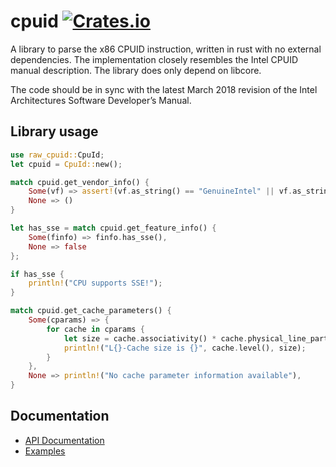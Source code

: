 # cpuid [![Crates.io](https://img.shields.io/crates/v/raw_cpuid.svg)](https://crates.io/crates/raw-cpuid)

A library to parse the x86 CPUID instruction, written in rust with no external dependencies. The implementation closely resembles the Intel CPUID manual description. The library does only depend on libcore.

The code should be in sync with the latest March 2018 revision of the Intel Architectures Software Developer’s Manual.

## Library usage

```rust
use raw_cpuid::CpuId;
let cpuid = CpuId::new();

match cpuid.get_vendor_info() {
    Some(vf) => assert!(vf.as_string() == "GenuineIntel" || vf.as_string() == "AuthenticAMD"),
    None => ()
}

let has_sse = match cpuid.get_feature_info() {
    Some(finfo) => finfo.has_sse(),
    None => false
};

if has_sse {
    println!("CPU supports SSE!");
}

match cpuid.get_cache_parameters() {
    Some(cparams) => {
        for cache in cparams {
            let size = cache.associativity() * cache.physical_line_partitions() * cache.coherency_line_size() * cache.sets();
            println!("L{}-Cache size is {}", cache.level(), size);
        }
    },
    None => println!("No cache parameter information available"),
}
```

## Documentation

* [API Documentation](https://docs.rs/raw-cpuid/)
* [Examples](https://github.com/gz/rust-cpuid/tree/master/examples)
